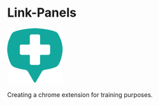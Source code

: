 Link-Panels
=============

<img src="./dist/img/128x128.png" width="128" alt="logo">

Creating a chrome extension for training purposes.
